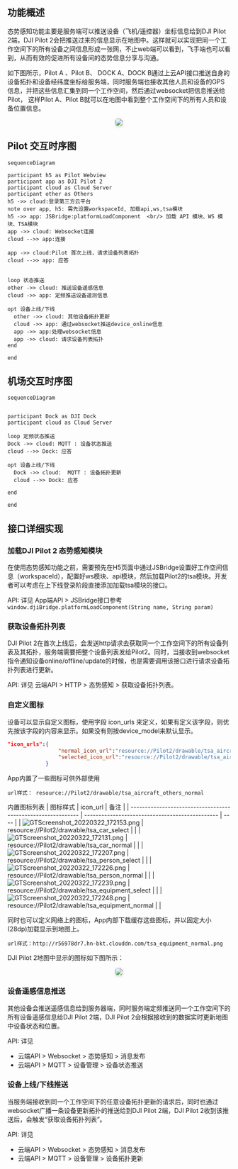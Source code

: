 ## 功能概述

态势感知功能主要是服务端可以推送设备（飞机/遥控器）坐标信息给到DJI Pilot 2端，DJI Pilot 2会把推送过来的信息显示在地图中。这样就可以实现把同一个工作空间下的所有设备之间信息形成一张网，不止web端可以看到，飞手端也可以看到，从而有效的促进所有设备间的态势信息分享与沟通。

如下图所示，Pilot A 、Pilot B、 DOCK A、DOCK B通过上云API接口推送自身的设备拓扑和设备经纬度坐标给服务端，同时服务端也接收其他人员和设备的GPS信息，并把这些信息汇集到同一个工作空间，然后通过websocket把信息推送给Pilot， 这样Pilot A、Pilot B就可以在地图中看到整个工作空间下的所有人员和设备位置信息。

 <center>    <img style="border-radius: 0.3125em;    box-shadow: 0 2px 4px 0 rgba(34,36,38,.12),0 2px 10px 0 rgba(34,36,38,.08);"     src="https://terra-1-g.djicdn.com/84f990b0bbd145e6a3930de0c55d3b2b/admin/doc/a6edba65-5f9b-457f-85dc-465d8829c461.png">    <br>     </center>

## Pilot 交互时序图

```mermaid
sequenceDiagram

participant h5 as Pilot Webview
participant app as DJI Pilot 2
participant cloud as Cloud Server
participant other as Others
h5 ->> cloud:登录第三方云平台
note over app, h5: 需先设置workspaceId, 加载api,ws,tsa模块 
h5 ->> app: JSBridge:platformLoadComponent  <br/> 加载 API 模块、WS 模块、TSA模块
app ->> cloud: Websocket连接
cloud -->> app:连接

app ->> cloud:Pilot 首次上线，请求设备列表拓扑
cloud -->> app: 应答


loop 状态推送
other ->> cloud: 推送设备遥感信息
cloud ->> app: 定频推送设备遥测信息

opt 设备上线/下线
  other ->> cloud: 其他设备拓扑更新
  cloud ->> app: 通过websocket推送device_online信息
  app ->> app:处理websocket信息
  app ->> cloud: 请求设备列表拓扑
end

end

```

## 机场交互时序图
```mermaid
sequenceDiagram


participant Dock as DJI Dock
participant cloud as Cloud Server

loop 定频状态推送
Dock ->> cloud: MQTT : 设备状态推送
cloud -->> Dock: 应答

opt 设备上线/下线
  Dock ->> cloud:  MQTT : 设备拓扑更新
  cloud -->> Dock: 应答

end

end

```


## 接口详细实现

### 加载DJI Pilot 2 态势感知模块

在使用态势感知功能之前，需要预先在H5页面中通过JSBridge设置好工作空间信息（workspaceId），配置好ws模块、api模块，然后加载Pilot2的tsa模块。开发者可以考虑在上下线登录阶段直接添加加载tsa模块的接口。

API: 详见 App端API > JSBridge接口参考`window.djiBridge.platformLoadComponent(String name, String param)`

### 获取设备拓扑列表

DJI Pilot 2在首次上线后，会发送http请求去获取同一个工作空间下的所有设备列表及其拓扑，服务端需要把整个设备列表发给Pilot2。同时，当接收到websocket指令通知设备online/offline/update的时候，也是需要调用该接口进行请求设备拓扑列表进行更新。

API: 详见 云端API > HTTP > 态势感知 > 获取设备拓扑列表。

### 自定义图标
设备可以显示自定义图标，使用字段 icon_urls 来定义，如果有定义该字段，则优先按该字段的内容来显示。如果没有则按device_model来默认显示。
```json
"icon_urls":{      
                "normal_icon_url":"resource://Pilot2/drawable/tsa_aircraft_others_normal",    // 正常状态下的图标
                "selected_icon_url":"resource://Pilot2/drawable/tsa_aircraft_others_pressed",   // 选中状态下的图标
            }
```
App内置了一些图标可供外部使用
```
url样式： resource://Pilot2/drawable/tsa_aircraft_others_normal
```
内置图标列表
| 图标样式                                                     | icon_url                                        | 备注 |
| ------------------------------------------------------------ | ----------------------------------------------- | ---- |
| ![GTScreenshot_20220322_172153.png](https://terra-1-g.djicdn.com/84f990b0bbd145e6a3930de0c55d3b2b/admin/doc/33e69a29-a625-4196-8955-535fab5a1ef2.png) | resource://Pilot2/drawable/tsa_car_select       |      |
| ![GTScreenshot_20220322_172131.png](https://terra-1-g.djicdn.com/84f990b0bbd145e6a3930de0c55d3b2b/admin/doc/c458f256-4011-4205-9d6c-4c6e19d7d319.png) | resource://Pilot2/drawable/tsa_car_normal       |      |
| ![GTScreenshot_20220322_172207.png](https://terra-1-g.djicdn.com/84f990b0bbd145e6a3930de0c55d3b2b/admin/doc/19ee7c1b-fc10-468a-bfc5-bf00b1d62cdc.png) | resource://Pilot2/drawable/tsa_person_select    |      |
| ![GTScreenshot_20220322_172226.png](https://terra-1-g.djicdn.com/84f990b0bbd145e6a3930de0c55d3b2b/admin/doc/256035a6-4fb0-4a1d-8c67-0cbbd218d593.png) | resource://Pilot2/drawable/tsa_person_normal    |      |
| ![GTScreenshot_20220322_172239.png](https://terra-1-g.djicdn.com/84f990b0bbd145e6a3930de0c55d3b2b/admin/doc/5feb755a-a9fb-4388-be4a-6731edc4c848.png) | resource://Pilot2/drawable/tsa_equipment_select |      |
| ![GTScreenshot_20220322_172248.png](https://terra-1-g.djicdn.com/84f990b0bbd145e6a3930de0c55d3b2b/admin/doc/811e604b-ed8a-49b0-aa02-48563e3833a4.png) | resource://Pilot2/drawable/tsa_equipment_normal |      |


同时也可以定义网络上的图标，App内部下载缓存这些图标，并以固定大小(28dp)加载显示到地图上。
```
url样式：http://r56978dr7.hn-bkt.clouddn.com/tsa_equipment_normal.png
```

DJI Pilot 2地图中显示的图标如下图所示：

<center>    <img style="border-radius: 0.3125em;    box-shadow: 0 2px 4px 0 rgba(34,36,38,.12),0 2px 10px 0 rgba(34,36,38,.08);"     src="https://terra-1-g.djicdn.com/84f990b0bbd145e6a3930de0c55d3b2b/admin/doc/90d82dc5-dc7b-404a-8cec-208c4cf9d466.png">    <br>     </center>

### 设备遥感信息推送

其他设备会推送遥感信息给到服务器端，同时服务端定频推送同一个工作空间下的所有设备遥感信息给DJI Pilot 2端，DJI Pilot 2会根据接收到的数据实时更新地图中设备状态和位置。

API: 详见 
* 云端API > Websocket > 态势感知 > 消息发布
* 云端API > MQTT > 设备管理 > 设备状态推送

### 设备上线/下线推送

当服务端接收到同一个工作空间下的任意设备拓扑更新的请求后，同时也通过websocket广播一条设备更新拓扑的推送给到DJI Pilot 2端，DJI Pilot 2收到该推送后，会触发“获取设备拓扑列表”。

API: 详见 
* 云端API > Websocket > 态势感知 > 消息发布
* 云端API > MQTT > 设备管理 > 设备拓扑更新


